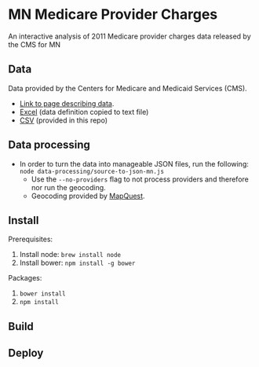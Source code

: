 # MN Medicare Provider Charges

An interactive analysis of 2011 Medicare provider charges data released by the CMS for MN

## Data

Data provided by the Centers for Medicare and Medicaid Services (CMS).

* [Link to page describing data](https://www.cms.gov/Research-Statistics-Data-and-Systems/Statistics-Trends-and-Reports/Medicare-Provider-Charge-Data/index.html).
* [Excel](https://www.cms.gov/Research-Statistics-Data-and-Systems/Statistics-Trends-and-Reports/Medicare-Provider-Charge-Data/Downloads/IPPS_DRG_XLSX.zip) (data definition copied to text file)
* [CSV](https://www.cms.gov/Research-Statistics-Data-and-Systems/Statistics-Trends-and-Reports/Medicare-Provider-Charge-Data/Downloads/IPPS_DRG_CSV.zip) (provided in this repo)

## Data processing

* In order to turn the data into manageable JSON files, run the following: `node data-processing/source-to-json-mn.js`
    * Use the `--no-providers` flag to not process providers and therefore nor run the geocoding.
    * Geocoding provided by [MapQuest](http://www.mapquestapi.com/geocoding/).

## Install

Prerequisites:

1. Install node: `brew install node`
1. Install bower: `npm install -g bower`

Packages:

1. `bower install`
1. `npm install`


## Build


## Deploy